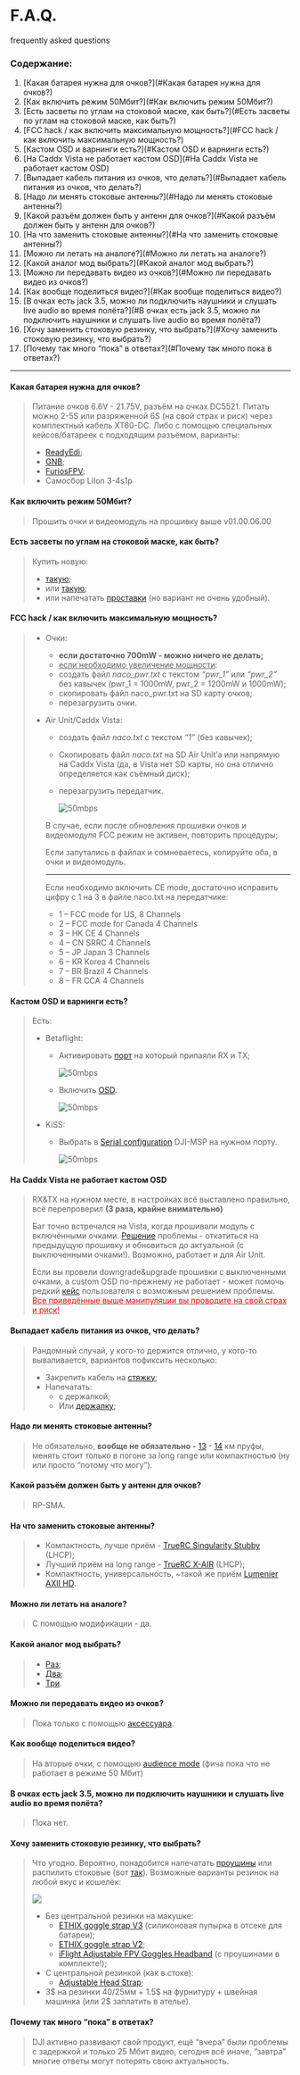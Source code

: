 <meta http-equiv="last-modified" content="Sun, 10 Feb 2013 14:00:46 GMT " />

# F.A.Q.
frequently asked questions

### Содержание:

1. [Какая батарея нужна для очков?](#Какая батарея нужна для очков?)
2. [Как включить режим 50Мбит?](#Как включить режим 50Мбит?)
3. [Есть засветы по углам на стоковой маске, как быть?](#Есть засветы по углам на стоковой маске, как быть?)
4. [FCC hack / как включить максимальную мощность?](#FCC hack / как включить максимальную мощность?)
5. [Кастом OSD и варнинги есть?](#Кастом OSD и варнинги есть?)
6. [На Caddx Vista не работает кастом OSD](#На Caddx Vista не работает кастом OSD)
7. [Выпадает кабель питания из очков, что делать?](#Выпадает кабель питания из очков, что делать?)
8. [Надо ли менять стоковые антенны?](#Надо ли менять стоковые антенны?)
9. [Какой разъём должен быть у антенн для очков?](#Какой разъём должен быть у антенн для очков?)
10. [На что заменить стоковые антенны?](#На что заменить стоковые антенны?)
11. [Можно ли летать на аналоге?](#Можно ли летать на аналоге?)
12. [Какой аналог мод выбрать?](#Какой аналог мод выбрать?)
13. [Можно ли передавать видео из очков?](#Можно ли передавать видео из очков?)
14. [Как вообще поделиться видео?](#Как вообще поделиться видео?)
15. [В очках есть jack 3.5, можно ли подключить наушники и слушать live audio во время полёта?](#В очках есть jack 3.5, можно ли подключить наушники и слушать live audio во время полёта?)
16. [Хочу заменить стоковую резинку, что выбрать?](#Хочу заменить стоковую резинку, что выбрать?)
17. [Почему так много “пока” в ответах?](#Почему так много пока в ответах?)

----

#### <a name='Какая батарея нужна для очков?'>Какая батарея нужна для очков?</a>

> Питание очков 6.6V - 21.75V, разъём на очках DC5521. Питать можно 2-5S или разряженной 6S (на свой страх и риск) через комплектный кабель XT60-DC. Либо с помощью специальных кейсов/батареек с подходящим   разъёмом, варианты:
>
> * [ReadyEdi](https://readyedi.ru/product/battery-li-po-pack/akkumuljatory-fpv-racing/readyedi-2500mah-3c-2s-fpv-goggles-lipo-battery-with-voltage-level-indicator/);
> * [GNB](https://aliexpress.ru/item/4001152381670.html);
> * [FuriosFPV](https://aliexpress.ru/item/4000990595155.html);
> * Самосбор LiIon 3-4s1p

#### <a name='Как включить режим 50Мбит?'>Как включить режим 50Мбит?</a>

> Прошить очки и видеомодуль на прошивку выше v01.00.06.00

#### <a name='Есть засветы по углам на стоковой маске, как быть?'>Есть засветы по углам на стоковой маске, как быть?</a>

> Купить новую:
>
> * [такую](https://aliexpress.ru/item/4001197194149.html); 
> * или [такую](https://aliexpress.ru/item/4001160996689.html);
> * или напечатать [проставки](https://www.thingiverse.com/thing:3840374) (но вариант не очень удобный).

#### <a name='FCC hack / как включить максимальную мощность?'>FCC hack / как включить максимальную мощность?</a>

> * Очки:
>
>   * **если достаточно 700mW - можно ничего не делать;**
>   * <u>если необходимо увеличение мощности</u>:
>   * создать файл *naco_pwr.txt* с текстом *“pwr_1”* или *“pwr_2”* без кавычек (pwr_1 = 1000mW, pwr_2 = 1200mW и 1000mW);
>   * скопировать файл naco_pwr.txt на SD карту очков;
>   * перезагрузить очки.
>
> * Air Unit/Caddx Vista:
>
>   * создать файл *naco.txt* с текстом *“1”* (без кавычек);
>
>   * Скопировать файл *naco.txt* на SD Air Unit’а или напрямую на Caddx Vista (да, в Vista нет SD карты, но она отлично определяется как съёмный диск);
>
>   * перезагрузить передатчик.
>
>     ![50mbps](/FAQ/pics/50mbps.jpg?raw=true)
>
>   В случае, если после обновления прошивки очков и видеомодуля FCC режим не активен, повторить процедуры; 
>
>   Если запутались в файлах и сомневаетесь, копируйте оба, в очки и видеомодуль.
>   
>   ----
>   
>   Если необходимо включить CE mode, достаточно исправить цифру с 1 на 3 в файле naco.txt на передатчике:
>   
>   - 1 – FCC mode for US, 8 Channels
>   - 2 – FCC mode for Canada 4 Channels
>   - 3 – HK CE 4 Channels
>   - 4 – CN SRRC 4 Channels
>   - 5 – JP Japan 3 Channels
>   - 6 – KR Korea 4 Channels
>   - 7 – BR Brazil 4 Channels
>   - 8 – FR CCA 4 Channels

#### <a name='Кастом OSD и варнинги есть?'>Кастом OSD и варнинги есть?</a>

> Есть:
>
> * Betaflight:
>
>   * Активировать [порт](https://raw.githubusercontent.com/benmozes/djifpvrus/master/FAQ/pics/betaports.jpg) на который припаяли RX и TX;
>
>     ![50mbps](/FAQ/pics/betaports.jpg?raw=true)
>
>   * Включить [OSD](https://raw.githubusercontent.com/benmozes/djifpvrus/master/FAQ/pics/betaOSD.jpg).
>
>     ![50mbps](/FAQ/pics/betaOSD.jpg?raw=true)
>
> * KiSS:
>
>   * Выбрать в [Serial configuration](https://raw.githubusercontent.com/benmozes/djifpvrus/master/FAQ/pics/kiss.png) DJI-MSP на нужном порту.
>
>     ![50mbps](/FAQ/pics/kiss.png?raw=true)

#### <a name='На Caddx Vista не работает кастом OSD'>На Caddx Vista не работает кастом OSD</a>

> RX&TX на нужном месте, в настройках всё выставлено правильно, всё перепроверил **(3 раза, крайне внимательно)**
>
> Баг точно встречался на Vista, когда прошивали модуль с включёнными очками. [Решение](https://t.me/djifpvrus/24795) проблемы - откатиться на предыдущую прошивку и обновиться до актуальной (с выключенными очками!). Возможно, работает и для Air Unit.
>
> Если вы провели downgrade&upgrade прошивки с выключенными очками, а custom OSD по-прежнему не работает - может помочь редкий [кейс](https://t.me/djifpvrus/22876) пользователя с возможным решением проблемы. <u><span style="color:red;">Все приведённые выше манипуляции вы проводите на свой страх и риск!</span></u>

#### <a name='Выпадает кабель питания из очков, что делать?'>Выпадает кабель питания из очков, что делать?</a>

> Рандомный случай, у кого-то держится отлично, у кого-то вываливается, вариантов пофиксить несколько:
>
> * Закрепить кабель на [стяжку](https://t.me/djifpvrus/11332);
> * Напечатать:
>   *  с держалкой;
>   * Или [держалку](https://www.thingiverse.com/thing:4170116);

#### <a name='Надо ли менять стоковые антенны?'>Надо ли менять стоковые антенны?</a>

> Не обязательно, **вообще не обязательно -** [13](https://t.me/djifpvrus/19040) - [14](https://t.me/djifpvrus/19054) км пруфы, менять стоит только в погоне за long range или компактностью (ну или просто “потому что могу”).

#### <a name='Какой разъём должен быть у антенн для очков?'>Какой разъём должен быть у антенн для очков?</a>

> RP-SMA.

#### <a name='На что заменить стоковые антенны?'>На что заменить стоковые антенны?</a>

> * Компактность, лучше приём - [TrueRC Singularity Stubby](https://www.hobbyrc.co.uk/truerc-singularity-58-stubby-for-dji-4-pack-lhcp) (LHCP);
> * Лучший приём на long range - [TrueRC X-AIR](https://www.hobbyrc.co.uk/truerc-x-air-58ghz-antenna-for-dji-lhcp) (LHCP);
> * Компактность, универсальность, ~такой же приём [Lumenier AXII HD](https://aliexpress.ru/item/1005001350404197.html).

#### <a name='Можно ли летать на аналоге?'>Можно ли летать на аналоге?</a>

> С помощью модификации - да.

#### <a name='Какой аналог мод выбрать?'>Какой аналог мод выбрать?</a>

> * [Раз](https://www.getfpv.com/analog-fat-shark-receiver-module-adapter-v3-0-plus-for-dji-digital-fpv-goggles.html);
> * [Два](https://www.getfpv.com/iflight-3d-printed-analog-conversion-kit-for-dji-fpv-goggles-tbs-fusion.html);
> * [Три](https://www.getfpv.com/bdi-digital-adapter-analog-adapter-for-dji-hd-fpv-goggles.html).

#### <a name='Можно ли передавать видео из очков?'>Можно ли передавать видео из очков?</a>

> Пока только с помощью [аксессуара](https://www.dji.com/ru/smart-controller).

#### <a name='Как вообще поделиться видео?'>Как вообще поделиться видео?</a>

> На вторые очки, с помощью [audience mode](https://youtu.be/RZdYvuttQuA) (фича пока что не работает в режиме 50 Мбит)

#### <a name='В очках есть jack 3.5, можно ли подключить наушники и слушать live audio во время полёта?'>В очках есть jack 3.5, можно ли подключить наушники и слушать live audio во время полёта?</a>

> Пока нет.

#### <a name='Хочу заменить стоковую резинку, что выбрать?'>Хочу заменить стоковую резинку, что выбрать?</a>

> Что угодно. Вероятно, понадобится напечатать [проушины](https://www.thingiverse.com/thing:3952410) или распилить стоковые (вот [так](https://t.me/djifpvrus/17275)). Возможные варианты резинок на любой вкус и кошелёк:
>
> ![](/FAQ/pics/mrSteele.jpeg?raw=true)
>
> * Без центральной резинки на макушке:
>   * [ETHIX goggle strap V3](https://aliexpress.ru/item/4001226153194.html) (силиконовая пупырка в отсеке для батареи);
>   * [ETHIX goggle strap V2](https://aliexpress.ru/item/4000052107567.html);
>   * [iFlight Adjustable FPV Goggles Headband](https://www.aliexpress.com/item/1005001304707433.html) (с проушинами в комплекте!);
> * С центральной резинкой (как в стоке):
>   * [Adjustable Head Strap](https://www.aliexpress.com/item/4000830155742.html);
> * 3$ на резинки 40/25мм + 1.5$ на фурнитуру + швейная машинка (или 2$ заплатить в ателье).

#### <a name='Почему так много пока в ответах?'>Почему так много “пока” в ответах?</a>

> DJI активно развивают свой продукт, ещё “вчера” были проблемы с задержкой и только 25 Мбит видео, сегодня всё иначе, “завтра” многие ответы могут потерять свою актуальность.


